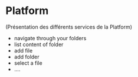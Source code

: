 # Platform

\(Présentation des différents services de la Platform\)

* navigate through your folders
* list content of folder
* add file
* add folder
* select a file
* ....

